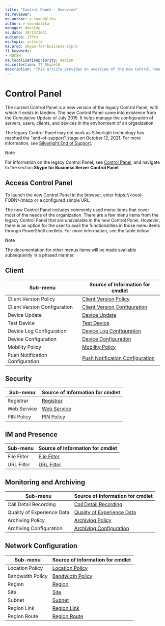 ```yaml
---
title: "Control Panel - Overview"
ms.reviewer: 
ms.author: v-smandalika
author: v-smandalika
manager: dansimp
ms.date: 10/13/2021
audience: ITPro
ms.topic: article
ms.prod: skype-for-business-itpro
f1.keywords:
- NOCSH
ms.localizationpriority: medium
ms.collection: IT_Skype16
description: "This article provides an overview of the new Control Panel."
---
```


# Control Panel

The current Control Panel is a new version of the legacy Control Panel, with which it exists in tandem. The new Control Panel came into existence from the Cumulative Update of July 2019. It helps manage the configuration of servers, users, clients, and devices in the environment of an organization.

The legacy Control Panel may not work as Silverlight technology has reached the "end-of-support" stage on October 12, 2021. For more information, see [Silverlight End of Support](https://support.microsoft.com/windows/silverlight-end-of-support-0a3be3c7-bead-e203-2dfd-74f0a64f1788).

> [!NOTE]
> For information on the legacy Control Panel, see [Control Panel](../SfbServer/management-tools/install-and-open-administrative-tools.md), and navigate to the section **Skype for Business Server Control Panel**.

## Access Control Panel

To launch the new Control Panel in the browser, enter https://&lt;pool-FQDN&gt;/macp or a configured simple URL.

The new Control Panel includes commonly used menu items that cover most of the needs of the organization. There are a few menu items from the legacy Control Panel that are unavailable in the new Control Panel. However, there is an option for the user to avail the functionalities in those menu items through PowerShell cmdlets. For more information, see the table below.

> [!NOTE]
> The documentation for other menus items will be made available subsequently in a phased manner.

## Client

|Sub-menu  |Source of Information for cmdlet  |
|---------|---------|
|Client Version Policy         |    [Client Version Policy](use-powershell-client-menu.md#client-version-policy)     |
|Client Version Configuration      |  [Client Version Configuration](use-powershell-client-menu.md#client-version-configuration)       |
|Device Update    | [Device Update](use-powershell-client-menu.md#device-update)        |
|Test Device     | [Test Device](use-powershell-client-menu.md#test-device)        |
|Device Log Configuration         |    [Device Log Configuration](use-powershell-client-menu.md#device-log-configuration)     |
|Device Configuration         |    [Device Configuration](use-powershell-client-menu.md#device-configuration)     |
|Mobility Policy         |    [Mobility Policy](use-powershell-client-menu.md#mobility-policy)     |
|Push Notification Configuration         |    [Push Notification Configuration](use-powershell-client-menu.md#push-notification-configuration)     |

## Security

|Sub-menu  |Source of Information for cmdlet  |
|---------|---------|
|Registrar         |    [Registrar](use-powershell-security-menu.md#registrar)     |
|Web Service      |  [Web Service](use-powershell-security-menu.md#web-service)       |
|PIN Policy    | [PIN Policy](use-powershell-security-menu.md#pin-policy)        |

## IM and Presence

|Sub-menu  |Source of Information for cmdlet  |
|---------|---------|
|File Filter         |    [File Filter](use-powershell-im-and-presence-menu.md#file-filter)     |
|URL Filter      |  [URL Filter](use-powershell-im-and-presence-menu.md#url-filter)       |

## Monitoring and Archiving

|Sub-menu  |Source of Information for cmdlet  |
|---------|---------|
|Call Detail Recording       |    [Call Detail Recording](use-powershell-monitoring-and-archiving-menu.md#call-detail-recording)     |
|Quality of Experience Data      |  [Quality of Experience Data](use-powershell-monitoring-and-archiving-menu.md#quality-of-experience-data)       |
|Archiving Policy       |    [Archiving Policy](use-powershell-monitoring-and-archiving-menu.md#archiving-policy)     |
|Archiving Configuration      |  [Archiving Configuration](use-powershell-monitoring-and-archiving-menu.md#archiving-configuration)       |

## Network Configuration

|Sub-menu  |Source of Information for cmdlet  |
|---------|---------|
|Location Policy       |    [Location Policy](use-powershell-network-configuration-menu.md#location-policy)     |
|Bandwidth Policy      |  [Bandwidth Policy](use-powershell-network-configuration-menu.md#bandwidth-policy)       |
|Region       |    [Region](use-powershell-network-configuration-menu.md#region)     |
|Site      |  [Site](use-powershell-network-configuration-menu.md#site)       |
|Subnet      |  [Subnet](use-powershell-network-configuration-menu.md#subnet)       |
|Region Link       |    [Region Link](use-powershell-network-configuration-menu.md#region-link)     |
|Region Route      |  [Region Route](use-powershell-network-configuration-menu.md#region-route)       |

